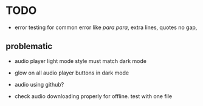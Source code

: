 # TODO
- error testing for common error like *para para*, extra lines, quotes no gap, 

## problematic
- audio player light mode style must match dark mode
- glow on all audio player buttons in dark mode

- audio using github?
- check audio downloading properly for offline. test with one file